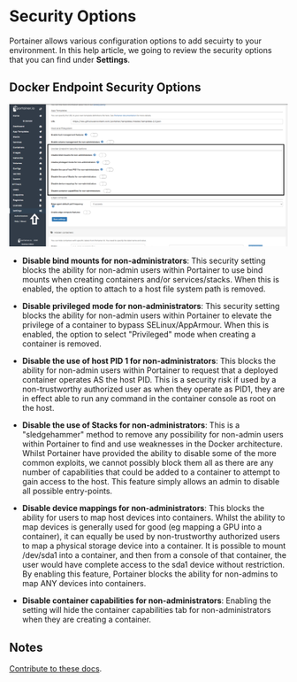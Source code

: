 # Security Options

Portainer allows various configuration options to add secuirty to your environment. In this help article, we going to review the security options that you can find under <b>Settings</b>.

## Docker Endpoint Security Options

![security](assets/security1.png)

* <b>Disable bind mounts for non-administrators</b>: This security setting blocks the ability for non-admin users within Portainer to use bind mounts when creating containers and/or services/stacks. When this is enabled, the option to attach to a host file system path is removed.

* <b>Disable privileged mode for non-administrators</b>: This security setting blocks the ability for non-admin users within Portainer to elevate the privilege of a container to bypass SELinux/AppArmour. When this is enabled, the option to select "Privileged" mode when creating a container is removed. 

* <b>Disable the use of host PID 1 for non-administrators</b>: This blocks the ability for non-admin users within Portainer to request that a deployed container operates AS the host PID. This is a security risk if used by a non-trustworthy authorized user as when they operate as PID1, they are in effect able to run any command in the container console as root on the host.

* <b>Disable the use of Stacks for non-administrators</b>: This is a "sledgehammer" method to remove any possibility for non-admin users within Portainer to find and use weaknesses in the Docker architecture. Whilst Portainer have provided the ability to disable some of the more common exploits, we cannot possibly block them all as there are any number of capabilities that could be added to a container to attempt to gain access to the host. This feature simply allows an admin to disable all possible entry-points.

* <b>Disable device mappings for non-administrators</b>: This blocks the ability for users to map host devices into containers. Whilst the ability to map devices is generally used for good (eg mapping a GPU into a container), it can equally be used by non-trustworthy authorized users to map a physical storage device into a container. It is possible to mount /dev/sda1 into a container, and then from a console of that container, the user would have complete access to the sda1 device without restriction.  By enabling this feature, Portainer blocks the ability for non-admins to map ANY devices into containers.

* <b>Disable container capabilities for non-administrators</b>: Enabling the setting will hide the container capabilities tab for non-administrators when they are creating a container.

## Notes

[Contribute to these docs](https://github.com/portainer/portainer-docs/blob/master/contributing.md).